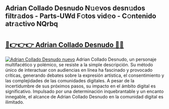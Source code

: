## Adrian Collado Desnudo N𝚞𝚎vos desn𝚞dos filtr𝚊dos - Parts-UWd F𝚘tos vid𝚎o - C𝚘ntenido atr𝚊ctivo NQrbq

# <h2><a href="http://mbcnhmr.tromn.icu/?c=Adrian+Collado+Desnudo">🔗👉👉👉 Adrian Collado Desnudo 🔗🔗</a></h2>

[![Adrian Collado Desnudo nuevo](https://i.imgur.com/pEAQMta.gif)](http://mbcnhmr.tromn.icu/?c=Adrian+Collado+Desnudo)
Adrian Collado Desnudo, un personaje multifacético y polémico, se resiste a la simple descripción. Su método único de interactuar con audiencias en línea ha fascinado y provocado críticas, generando debates sobre la expresión artística, el consentimiento y las complejidades de las comunidades digitales. A pesar de la incertidumbre de sus próximos pasos, su impacto en el ámbito digital es significativo. Impulsado por una determinación inquebrantable y un encanto innegable, el alcance de Adrian Collado Desnudo en la comunidad digital es ilimitado.
